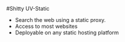 #Shitty UV-Static

- Search the web using a static proxy.
- Access to most websites
- Deployable on any static hosting platform
